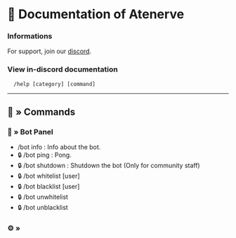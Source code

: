 # 🤖 Documentation of Atenerve

### Informations

For support, join our [discord](https://discord.gg/CrQ7UTN8am).

### View in-discord documentation

```
  /help [category] [command]
```

---

## 📜 » Commands
### 📜 » Bot Panel
* /bot info : Info about the bot.
* 🔒 /bot ping : Pong.
* 🔒 /bot shutdown : Shutdown the bot (Only for community staff)
* 🔒 /bot whitelist [user]
* 🔒 /bot blacklist [user]
* 🔒 /bot unwhitelist <user>
* 🔒 /bot unblacklist <user>

### ⚙️ »
